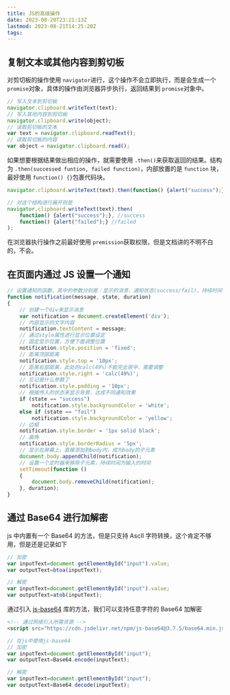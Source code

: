```yaml
---
title: JS的高级操作
date: 2023-08-20T23:21:13Z
lastmod: 2023-08-21T14:25:20Z
tags:
---
```



## 复制文本或其他内容到剪切板

对剪切板的操作使用 `navigator` ​进行，这个操作不会立即执行，而是会生成一个 `promise` ​对象，具体的操作由浏览器异步执行，返回结果到 `promise` ​对象中。

```js
// 写入文本到剪切板
navigator.clipboard.writeText(text);
// 写入其他内容到剪切板
navigator.clipboard.write(object);
// 读取剪切板的文本
var text = navigator.clipboard.readText();
// 读取剪切板的内容
var object = navigator.clipboard.read();
```

如果想要根据结果做出相应的操作，就需要使用 `.then()` ​来获取返回的结果。结构为 `.then(successed funtion, failed function)`​，内部放置的是 `function` ​块，最好使用 `function() {}` ​包裹代码块。

```js
navigator.clipboard.writeText(text).then(function() {alert("success");}, function() {alert("failed");});

// 对这个结构进行展开则是
navigator.clipboard.writeText(text).then(
    function() {alert("success");}, //success
    function() {alert("failed");} //failed
);
```

在浏览器执行操作之前最好使用 `premission` ​获取权限，但是文档讲的不明不白的，不会。

## 在页面内通过 JS 设置一个通知

```js
// 设置通知的函数，其中的参数分别是：显示的消息，通知状态(success/fail)，持续时间(ms)
function notification(message, state, duration)
{
    // 创建一个div来显示消息
    var notification = document.createElement('div');
    // 内部显示的文字内容
    notification.textContent = message;
    // 通过style属性进行显示位置设定
    // 固定显示位置，方便下面调整位置
    notification.style.position = 'fixed';
    // 距离顶部距离
    notification.style.top = '10px';
    // 距离右部距离，此处的calc(49%)不能完全居中，需要调整
    notification.style.right = 'calc(49%)';
    // 忘记是什么参数了
    notification.style.padding = '10px';
    // 根据传入的状态来显示背景，达成不同通知效果
    if (state == "success")
        notification.style.backgroundColor = 'white';
    else if (state == "fail")
        notification.style.backgroundColor = 'yellow';
    // 边框
    notification.style.border = '1px solid black';
    // 曲角
    notification.style.borderRadius = '5px';
    // 显示在屏幕上，直接添加到body内，成为body的子元素
    document.body.appendChild(notification);
    // 设置一个定时器来移除子元素，持续时间为输入的时间
    setTimeout(function ()
    {
        document.body.removeChild(notification);
    }, duration);
}
```

## 通过 Base64 进行加解密

js 中内置有一个 Base64 的方法，但是只支持 AscII 字符转换，这个肯定不够用，但是还是记录如下

```js
// 加密
var inputText=document.getElementById("input").value;
var outputText=btoa(inputText);

// 解密
var inputText=document.getElementById("input").value;
var outputText=atob(inputText);
```

通过引入 [js-base64](https://www.npmjs.com/package/js-base64) 库的方法，我们可以支持任意字符的 Base64 加解密

```html
<!-- 通过网络引入所需资源 -->
<script src="https://cdn.jsdelivr.net/npm/js-base64@3.7.5/base64.min.js"></script>
```

```js
// 在js中使用js-base64
// 加密
var inputText=document.getElementById("input");
var outputText=Base64.encode(inputText);

// 解密
var inputText=document.getElementById("input");
var outputText=Base64.decode(inputText);
```
